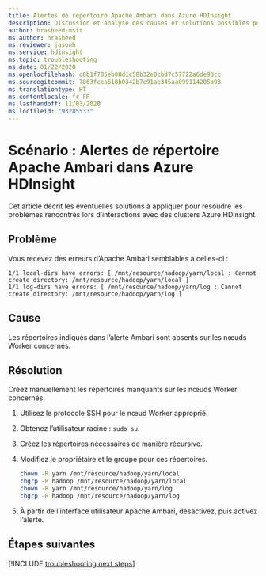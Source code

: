 ```yaml
---
title: Alertes de répertoire Apache Ambari dans Azure HDInsight
description: Discussion et analyse des causes et solutions possibles pour les alertes de répertoire Apache Ambari dans HDInsight.
author: hrasheed-msft
ms.author: hrasheed
ms.reviewer: jasonh
ms.service: hdinsight
ms.topic: troubleshooting
ms.date: 01/22/2020
ms.openlocfilehash: d8b1f705eb08d1c58b32e0cbd7c57722a6de93cc
ms.sourcegitcommit: 7863fcea618b0342b7c91ae345aa099114205b03
ms.translationtype: HT
ms.contentlocale: fr-FR
ms.lasthandoff: 11/03/2020
ms.locfileid: "93285533"
---
```

# <a name="scenario-apache-ambari-directory-alerts-in-azure-hdinsight"></a>Scénario : Alertes de répertoire Apache Ambari dans Azure HDInsight

Cet article décrit les éventuelles solutions à appliquer pour résoudre les problèmes rencontrés lors d’interactions avec des clusters Azure HDInsight.

## <a name="issue"></a>Problème

Vous recevez des erreurs d’Apache Ambari semblables à celles-ci :

```
1/1 local-dirs have errors: [ /mnt/resource/hadoop/yarn/local : Cannot create directory: /mnt/resource/hadoop/yarn/local ]
1/1 log-dirs have errors: [ /mnt/resource/hadoop/yarn/log : Cannot create directory: /mnt/resource/hadoop/yarn/log ]
```

## <a name="cause"></a>Cause

Les répertoires indiqués dans l’alerte Ambari sont absents sur les nœuds Worker concernés.

## <a name="resolution"></a>Résolution

Créez manuellement les répertoires manquants sur les nœuds Worker concernés.

1. Utilisez le protocole SSH pour le nœud Worker approprié.

1. Obtenez l’utilisateur racine : `sudo su`.

1. Créez les répertoires nécessaires de manière récursive.

1. Modifiez le propriétaire et le groupe pour ces répertoires.

    ```bash
    chown -R yarn /mnt/resource/hadoop/yarn/local
    chgrp -R hadoop /mnt/resource/hadoop/yarn/local
    chown -R yarn /mnt/resource/hadoop/yarn/log
    chgrp -R hadoop /mnt/resource/hadoop/yarn/log
    ```

1. À partir de l’interface utilisateur Apache Ambari, désactivez, puis activez l’alerte.

## <a name="next-steps"></a>Étapes suivantes

[!INCLUDE [troubleshooting next steps](../../../includes/hdinsight-troubleshooting-next-steps.md)]